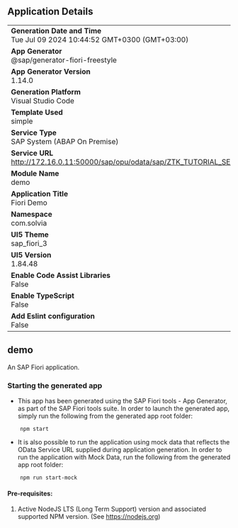 ## Application Details
|               |
| ------------- |
|**Generation Date and Time**<br>Tue Jul 09 2024 10:44:52 GMT+0300 (GMT+03:00)|
|**App Generator**<br>@sap/generator-fiori-freestyle|
|**App Generator Version**<br>1.14.0|
|**Generation Platform**<br>Visual Studio Code|
|**Template Used**<br>simple|
|**Service Type**<br>SAP System (ABAP On Premise)|
|**Service URL**<br>http://172.16.0.11:50000/sap/opu/odata/sap/ZTK_TUTORIAL_SERVICE_SRV
|**Module Name**<br>demo|
|**Application Title**<br>Fiori Demo|
|**Namespace**<br>com.solvia|
|**UI5 Theme**<br>sap_fiori_3|
|**UI5 Version**<br>1.84.48|
|**Enable Code Assist Libraries**<br>False|
|**Enable TypeScript**<br>False|
|**Add Eslint configuration**<br>False|

## demo

An SAP Fiori application.

### Starting the generated app

-   This app has been generated using the SAP Fiori tools - App Generator, as part of the SAP Fiori tools suite.  In order to launch the generated app, simply run the following from the generated app root folder:

```
    npm start
```

- It is also possible to run the application using mock data that reflects the OData Service URL supplied during application generation.  In order to run the application with Mock Data, run the following from the generated app root folder:

```
    npm run start-mock
```

#### Pre-requisites:

1. Active NodeJS LTS (Long Term Support) version and associated supported NPM version.  (See https://nodejs.org)


